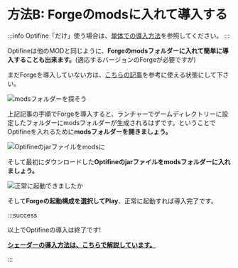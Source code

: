 # 方法B: Forgeのmodsに入れて導入する

:::info
Optifine「だけ」使う場合は、[単体での導入方法](./singleinstall)を参照してください。
:::

Optifineは他のMODと同じように、**Forgeのmodsフォルダーに入れて簡単に導入することも出来ます。**(適応するバージョンのForgeが必要ですが)

まだForgeを導入していない方は、[こちらの記事](../install-forge/intro)を参考に使える状態にして下さい。

![modsフォルダーを探そう](https://cdn-ak.f.st-hatena.com/images/fotolife/s/sasigume/20210208/20210208100358.jpg)

上記記事の手順でForgeを導入すると、ランチャーでゲームディレクトリーに設定したフォルダーにmodsフォルダーが生成されるはずです。ということでOptifineを入れるために**modsフォルダーを開きましょう。**

![Optifineのjarファイルをmodsに](https://cdn-ak.f.st-hatena.com/images/fotolife/s/sasigume/20210208/20210208123824.jpg)

そして最初にダウンロードした**Optifineのjarファイルをmodsフォルダーに入れましょう。**

![正常に起動できましたか](https://cdn-ak.f.st-hatena.com/images/fotolife/s/sasigume/20210208/20210208103028.png)

そして**Forgeの起動構成を選択してPlay**、正常に起動すれば導入完了です。

:::success

以上でOptifineの導入は終了です!

**[シェーダーの導入方法は、こちらで解説しています。](./shader)**

:::
